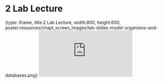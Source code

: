# 2 Lab Lecture
 
{type: iframe, title:2 Lab Lecture, width:800, height:600, poster:resources/chapt_screen_images/lab-slides-model-organisms-and-databases.png}
![](https://science.c-moor.org/module-model-org-db/no_toc/lab-slides-model-organisms-and-databases.html)
 

 
